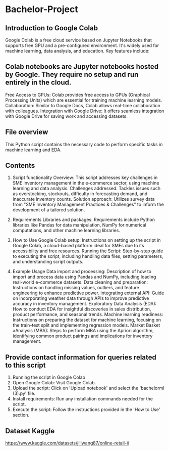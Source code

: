 # Bachelor-Project

## Introduction to Google Colab
Google Colab is a free cloud service based on Jupyter Notebooks that supports free GPU and a pre-configured environment. It's widely used for machine learning, data analysis, and education. Key features include:

## Colab notebooks are Jupyter notebooks hosted by Google. They require no setup and run entirely in the cloud.
Free Access to GPUs: Colab provides free access to GPUs (Graphical Processing Units) which are essential for training machine learning models.
Collaboration: Similar to Google Docs, Colab allows real-time collaboration with colleagues.
Integration with Google Drive: It offers seamless integration with Google Drive for saving work and accessing datasets.

## File overview
This Python script contains the necessary code to perform specific tasks in machine learning and EDA.


## Contents
1. Script functionality
Overview: This script addresses key challenges in SME inventory management in the e-commerce sector, using machine learning and data analysis.
Challenges addressed: Tackles issues such as overstocking, stockouts, difficulty in forecasting demand, and inaccurate inventory counts.
Solution approach: Utilizes survey data from "SME Inventory Management Practices & Challenges" to inform the development of a tailored solution.

2. Requirements
Libraries and packages: Requirements include Python libraries like Pandas for data manipulation, NumPy for numerical computations, and other machine learning libraries.

3. How to Use
Google Colab setup: Instructions on setting up the script in Google Colab, a cloud-based platform ideal for SMEs due to its accessibility and free resources.
Running the Script: Step-by-step guide to executing the script, including handling data files, setting parameters, and understanding script outputs.

4. Example Usage
Data import and processing: Description of how to import and process data using Pandas and NumPy, including loading real-world e-commerce datasets.
Data cleaning and preparation: Instructions on handling missing values, outliers, and feature engineering to enhance predictive power.
Integrating external API: Guide on incorporating weather data through APIs to improve predictive accuracy in inventory management.
Exploratory Data Analysis (EDA): How to conduct EDA for insightful discoveries in sales distribution, product performance, and seasonal trends.
Machine learning readiness: Instructions on preparing the dataset for machine learning, focusing on the train-test split and implementing regression models.
Market Basket aAnalysis (MBA): Steps to perform MBA using the Apriori algorithm, identifying common product pairings and implications for inventory management.

## Provide contact information for queries related to this script
1. Running the script in Google Colab
2. Open Google Colab: Visit Google Colab.
3. Upload the script: Click on 'Upload notebook' and select the 'bachelorml (3).py' file.
4. Install requirements: Run any installation commands needed for the script.
5. Execute the script: Follow the instructions provided in the 'How to Use' section.

## Dataset Kaggle
https://www.kaggle.com/datasets/jillwang87/online-retail-ii 
